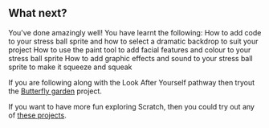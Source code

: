 ## What next?

You've done amazingly well! You have learnt the following:
How to add code to your stress ball sprite and how to select a dramatic backdrop to suit your project
How to use the paint tool to add facial features and colour to your stress ball sprite
How to add graphic effects and sound to your stress ball sprite to make it squeeze and squeak

If you are following along with the Look After Yourself pathway then tryout the [Butterfly garden](https://learning-admin.raspberrypi.org/en/projects/butterfly-garden) project.

If you want to have more fun exploring Scratch, then you could try out any of [these projects](https://projects.raspberrypi.org/en/projects?software%5B%5D=scratch).

